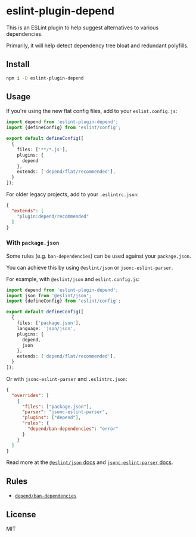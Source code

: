 # eslint-plugin-depend

This is an ESLint plugin to help suggest alternatives to various dependencies.

Primarily, it will help detect dependency tree bloat and redundant
polyfills.

## Install

```sh
npm i -D eslint-plugin-depend
```

## Usage

If you're using the new flat config files, add to your `eslint.config.js`:

```ts
import depend from 'eslint-plugin-depend';
import {defineConfig} from 'eslint/config';

export default defineConfig([
  {
    files: ['**/*.js'],
    plugins: {
      depend
    },
    extends: ['depend/flat/recommended'],
  }
]);
```

For older legacy projects, add to your `.eslintrc.json`:

```json
{
  "extends": [
    "plugin:depend/recommended"
  ]
}
```

### With `package.json`

Some rules (e.g. `ban-dependencies`) can be used against your `package.json`.

You can achieve this by using `@eslint/json` or `jsonc-eslint-parser`.

For example, with `@eslint/json` and `eslint.config.js`:

```ts
import depend from 'eslint-plugin-depend';
import json from '@eslint/json';
import {defineConfig} from 'eslint/config';

export default defineConfig([
  {
    files: ['package.json'],
    language: 'json/json',
    plugins: {
      depend,
      json
    },
    extends: ['depend/flat/recommended'],
  }
]);
```

Or with `jsonc-eslint-parser` and `.eslintrc.json`:

```json
{
  "overrides": [
    {
      "files": ["package.json"],
      "parser": "jsonc-eslint-parser",
      "plugins": ["depend"],
      "rules": {
        "depend/ban-dependencies": "error"
      }
    }
  ]
}
```

Read more at the
[`@eslint/json` docs](https://github.com/eslint/json) and
[`jsonc-eslint-parser` docs](https://github.com/ota-meshi/jsonc-eslint-parser).

## Rules

- [`depend/ban-dependencies`](./docs/rules/ban-dependencies.md)

## License

MIT
